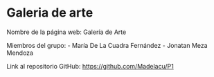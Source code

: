 # Galeria de arte
Nombre de la página web: Galería de Arte

Miembros del grupo:
    - María De La Cuadra Fernández
    - Jonatan Meza Mendoza

Link al repositorio GitHub: https://github.com/Madelacu/P1
